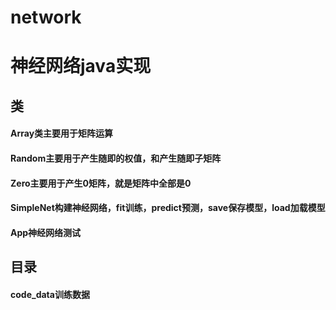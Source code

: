 # network

# 神经网络java实现

## 类
#### Array类主要用于矩阵运算
#### Random主要用于产生随即的权值，和产生随即子矩阵
#### Zero主要用于产生0矩阵，就是矩阵中全部是0
#### SimpleNet构建神经网络，fit训练，predict预测，save保存模型，load加载模型
#### App神经网络测试

## 目录
#### code_data训练数据

